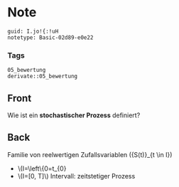 # Note
```
guid: I.jo!{:!uH
notetype: Basic-02d89-e0e22
```

### Tags
```
05_bewertung
derivate::05_bewertung
```

## Front
Wie ist ein <b>stochastischer Prozess</b> definiert?

## Back
Familie von reelwertigen Zufallsvariablen \(\{S(t)\}_{t \in I}\)
<ul><li>\(I=\left\{0=t_{0}<t_{1} \ldots<t_{n}=T\right\}\) diskrete Handelszeitpunkte: zeitdiskreter Prozess</li><li>\(I=[0, T]\) Intervall: zeitstetiger Prozess</li></ul>
